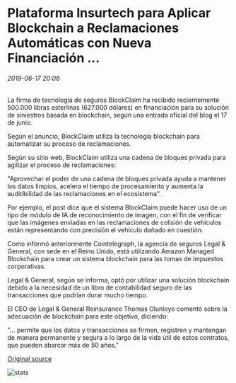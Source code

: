 # Plataforma Insurtech para Aplicar Blockchain a Reclamaciones Automáticas con Nueva Financiación ...

###### 2019-06-17 20:06

La firma de tecnología de seguros BlockClaim ha recibido recientemente 500.000 libras esterlinas (627.000 dólares) en financiación para su solución de siniestros basada en blockchain, según una entrada oficial del blog el 17 de junio.

Según el anuncio, BlockClaim utiliza la tecnología blockchain para automatizar su proceso de reclamaciones.

Según su sitio web, BlockClaim utiliza una cadena de bloques privada para agilizar el proceso de reclamaciones:

"Aprovechar el poder de una cadena de bloques privada ayuda a mantener los datos limpios, acelera el tiempo de procesamiento y aumenta la auditibilidad de las reclamaciones en el ecosistema".

Por ejemplo, el post dice que el sistema BlockClaim puede hacer uso de un tipo de módulo de IA de reconocimiento de imagen, con el fin de verificar que las imágenes enviadas en las reclamaciones de colisión de vehículos están representando con precisión el vehículo dañado en cuestión.

Como informó anteriormente Cointelegraph, la agencia de seguros Legal & General, con sede en el Reino Unido, está utilizando Amazon Managed Blockchain para crear un sistema blockchain para las tomas de impuestos corporativas.

Legal & General, según se informa, optó por utilizar una solución blockchain debido a la necesidad de un libro de contabilidad seguro de las transacciones que podrían durar mucho tiempo.

El CEO de Legal & General Reinsurance Thomas Olunloyo comentó sobre la adecuación de blockchain para este objetivo, diciendo:

"... permite que los datos y transacciones se firmen, registren y mantengan de manera permanente y segura a lo largo de la vida útil de estos contratos, que pueden abarcar más de 50 años."

[Original source](https://cointelegraph.com/news/insurtech-platform-to-apply-blockchain-to-auto-claims-with-new-funding)

![stats](https://c.statcounter.com/11760860/0/a89fa40b/1/ "stats")
